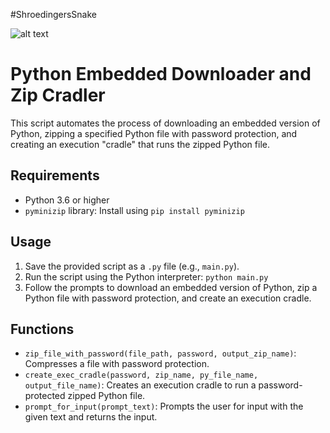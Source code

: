 #ShroedingersSnake 

![alt text](https://github.com/warren2i/python_in-memory_zipobject/blob/master/img_snake.jpg?raw=true)

# Python Embedded Downloader and Zip Cradler

This script automates the process of downloading an embedded version of Python, zipping a specified Python file with password protection, and creating an execution "cradle" that runs the zipped Python file.

## Requirements

- Python 3.6 or higher
- `pyminizip` library: Install using `pip install pyminizip`  

## Usage

1. Save the provided script as a `.py` file (e.g., `main.py`).
2. Run the script using the Python interpreter: `python main.py`
3. Follow the prompts to download an embedded version of Python, zip a Python file with password protection, and create an execution cradle.

## Functions

- `zip_file_with_password(file_path, password, output_zip_name)`: Compresses a file with password protection.
- `create_exec_cradle(password, zip_name, py_file_name, output_file_name)`: Creates an execution cradle to run a password-protected zipped Python file.
- `prompt_for_input(prompt_text)`: Prompts the user for input with the given text and returns the input. 
